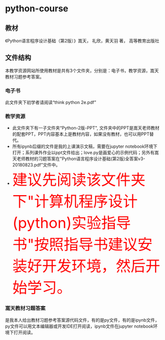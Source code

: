 # python-course
## 教材
《Python语言程序设计基础（第2版）》嵩天， 礼欣，黄天羽 著， 高等教育出版社
## 文件结构
本教学资源网站所使用教材是共有3个文件夹，分别是：电子书，教学资源，嵩天教材习题参考答案。
### 电子书
此文件夹下初学者请阅读“think python 2e.pdf”
### 教学资源
- 此文件夹下有一子文件夹“Python-2版-PPT", 文件夹中的PPT是嵩天老师教材的配套PPT，PPT内容基本上是教材内容，如果没有教材，也可以用PPT替代。
- 所有ipynb后缀的文件是我的上课演示文稿，需要在jupyter notebook环境下打开；系列课外作业以ppt文件给出；love.py是画爱心的示例代码；另外有嵩天老师教材的习题答案在"Python语言程序设计基础(第2版)全答案v3-20180823.pdf”文件中。
- <font color=red size=48>建议先阅读该文件夹下"计算机程序设计(python)实验指导书"按照指导书建议安装好开发环境，然后开始学习。</font>
### 嵩天教材习题答案
是我本人给出教材习题参考答案源代码文件，有的是py文件，有的是ipynb文件，py文件可以用文本编辑器或开发IDE打开阅读，ipynb文件在jupyter notebook环境下打开阅读。
